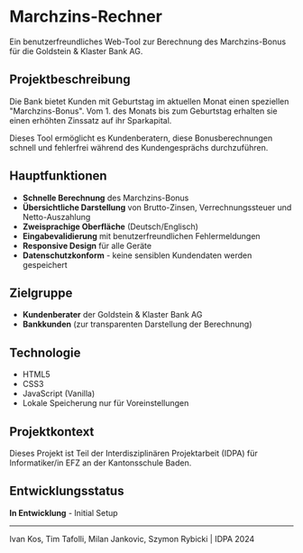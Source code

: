 # Marchzins-Rechner

Ein benutzerfreundliches Web-Tool zur Berechnung des Marchzins-Bonus für die Goldstein & Klaster Bank AG.

## Projektbeschreibung

Die Bank bietet Kunden mit Geburtstag im aktuellen Monat einen speziellen "Marchzins-Bonus". Vom 1. des Monats bis zum Geburtstag erhalten sie einen erhöhten Zinssatz auf ihr Sparkapital.

Dieses Tool ermöglicht es Kundenberatern, diese Bonusberechnungen schnell und fehlerfrei während des Kundengesprächs durchzuführen.

## Hauptfunktionen

- **Schnelle Berechnung** des Marchzins-Bonus
- **Übersichtliche Darstellung** von Brutto-Zinsen, Verrechnungssteuer und Netto-Auszahlung
- **Zweisprachige Oberfläche** (Deutsch/Englisch)
- **Eingabevalidierung** mit benutzerfreundlichen Fehlermeldungen
- **Responsive Design** für alle Geräte
- **Datenschutzkonform** - keine sensiblen Kundendaten werden gespeichert

## Zielgruppe

- **Kundenberater** der Goldstein & Klaster Bank AG
- **Bankkunden** (zur transparenten Darstellung der Berechnung)

## Technologie

- HTML5
- CSS3
- JavaScript (Vanilla)
- Lokale Speicherung nur für Voreinstellungen

## Projektkontext

Dieses Projekt ist Teil der Interdisziplinären Projektarbeit (IDPA) für Informatiker/in EFZ an der Kantonsschule Baden.

## Entwicklungsstatus

**In Entwicklung** - Initial Setup

---

Ivan Kos, Tim Tafolli, Milan Jankovic, Szymon Rybicki | IDPA 2024
